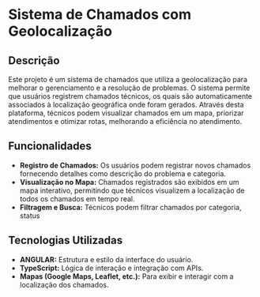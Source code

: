 # Sistema de Chamados com Geolocalização

## Descrição

Este projeto é um sistema de chamados que utiliza a geolocalização para melhorar o gerenciamento e a resolução de problemas. O sistema permite que usuários registrem chamados técnicos, os quais são automaticamente associados à localização geográfica onde foram gerados. Através desta plataforma, técnicos podem visualizar chamados em um mapa, priorizar atendimentos e otimizar rotas, melhorando a eficiência no atendimento.

## Funcionalidades

- **Registro de Chamados:** Os usuários podem registrar novos chamados fornecendo detalhes como descrição do problema e categoria.
- **Visualização no Mapa:** Chamados registrados são exibidos em um mapa interativo, permitindo que técnicos visualizem a localização de todos os chamados em tempo real.
- **Filtragem e Busca:** Técnicos podem filtrar chamados por categoria, status

## Tecnologias Utilizadas

- **ANGULAR:** Estrutura e estilo da interface do usuário.
- **TypeScript:** Lógica de interação e integração com APIs.
- **Mapas (Google Maps, Leaflet, etc.):** Para exibir e interagir com a localização dos chamados.
